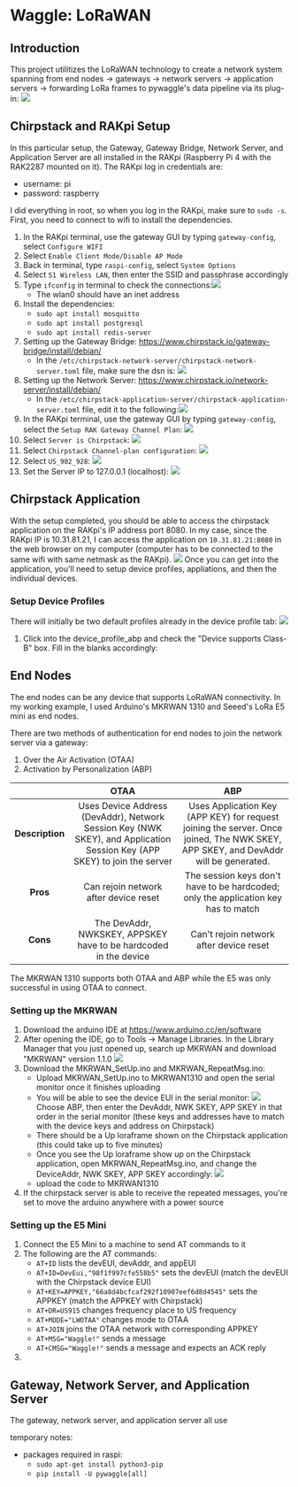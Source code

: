 # Waggle: LoRaWAN

## Introduction
This project utilitizes the LoRaWAN technology to create a network system spanning from end nodes -> gateways -> network servers -> application servers -> forwarding LoRa frames to pywaggle's data pipeline via its plug-in:
![](https://i.imgur.com/G7Nl5s3.png)


## Chirpstack and RAKpi Setup
In this particular setup, the Gateway, Gateway Bridge, Network Server, and Application Server are all installed in the RAKpi (Raspberry Pi 4 with the RAK2287 mounted on it). The RAKpi log in credentials are:
- username: pi
- password: raspberry

I did everything in root, so when you log in the RAKpi, make sure to `sudo -s`. First, you need to connect to wifi to install the dependencies.
1. In the RAKpi terminal, use the gateway GUI by typing `gateway-config`, select `Configure WIFI`
2. Select `Enable Client Mode/Disable AP Mode`
3. Back in terminal, type `raspi-config`, select `System Options`
4. Select `S1 Wireless LAN`, then enter the SSID and passphrase accordingly
5. Type `ifconfig` in terminal to check the connections:![](https://i.imgur.com/b0hc66G.png)
    - The wlan0 should have an inet address
6. Install the dependencies:
    - `sudo apt install mosquitto`
    - `sudo apt install postgresql`
    - `sudo apt install redis-server`
7. Setting up the Gateway Bridge: https://www.chirpstack.io/gateway-bridge/install/debian/
    - In the `/etc/chirpstack-network-server/chirpstack-network-server.toml` file, make sure the dsn is: ![](https://i.imgur.com/s4oqZup.png)
8. Setting up the Network Server: https://www.chirpstack.io/network-server/install/debian/
    - In the `/etc/chirpstack-application-server/chirpstack-application-server.toml` file, edit it to the following:![](https://i.imgur.com/QOdkatM.png)
9. In the RAKpi terminal, use the gateway GUI by typing `gateway-config`, select the `Setup RAK Gateway Channel Plan`: ![](https://i.imgur.com/b5Wo08l.png)
10. Select `Server is Chirpstack`: 
![](https://i.imgur.com/mEkliNH.png)
6. Select `Chirpstack Channel-plan configuration`: ![](https://i.imgur.com/pHCQYGr.png)
7. Select `US_902_928`:
![](https://i.imgur.com/bt8YxHp.png)
8. Set the Server IP to 127.0.0.1 (localhost):
![](https://i.imgur.com/nBtTQzp.png)


## Chirpstack Application
With the setup completed, you should be able to access the chirpstack application on the RAKpi's IP address port 8080. In my case, since the RAKpi IP is 10.31.81.21, I can access the application on `10.31.81.21:8080` in the web browser on my computer (computer has to be connected to the same wifi with same netmask as the RAKpi). ![](https://i.imgur.com/262bR3C.png)
Once you can get into the application, you'll need to setup device profiles, appliations, and then the individual devices.

### Setup Device Profiles
There will initially be two default profiles already in the device profile tab: ![](https://i.imgur.com/eVA7ey6.png)
1. Click into the device_profile_abp and check the "Device supports Class-B" box. Fill in the blanks accordingly:



## End Nodes
The end nodes can be any device that supports LoRaWAN connectivity. In my working example, I used Arduino's MKRWAN 1310 and Seeed's LoRa E5 mini as end nodes. 

There are two methods of authentication for end nodes to join the network server via a gateway:
1. Over the Air Activation (OTAA)
2. Activation by Personalization (ABP)

|                 |         OTAA           |           ABP           |
| :-------------: | :--------------------: | :----------------------:|
| **Description** | Uses Device Address (DevAddr), Network Session Key (NWK SKEY), and Application Session Key (APP SKEY) to join the server | Uses Application Key (APP KEY) for request joining the server. Once joined, The NWK SKEY, APP SKEY, and DevAddr will be generated.
| **Pros**        | Can rejoin network after device reset | The session keys don't have to be hardcoded; only the application key has to match |
| **Cons**        | The DevAddr, NWKSKEY, APPSKEY have to be hardcoded in the device | Can't rejoin network after device reset |

The MKRWAN 1310 supports both OTAA and ABP while the E5 was only successful in using OTAA to connect.

### Setting up the MKRWAN
1. Download the arduino IDE at https://www.arduino.cc/en/software
2. After opening the IDE, go to Tools -> Manage Libraries. In the Library Manager that you just opened up, search up MKRWAN and download "MKRWAN" version 1.1.0
![](https://i.imgur.com/FMEgPxP.png)
4. Download the MKRWAN_SetUp.ino and MKRWAN_RepeatMsg.ino:
    - Upload MKRWAN_SetUp.ino to MKRWAN1310 and open the serial monitor once it finishes uploading
    - You will be able to see the device EUI in the serial monitor: ![](https://i.imgur.com/Qe0KL7C.png) Choose ABP, then enter the DevAddr, NWK SKEY, APP SKEY in that order in the serial monitor (these keys and addresses have to match with the device keys and address on Chirpstack)
    - There should be a Up loraframe shown on the Chirpstack application (this could take up to five minutes)
    - Once you see the Up loraframe show up on the Chirpstack application, open MKRWAN_RepeatMsg.ino, and change the DeviceAddr, NWK SKEY, APP SKEY accordingly: ![](https://i.imgur.com/5EVVHrx.png)
    - upload the code to MKRWAN1310
5. If the chirpstack server is able to receive the repeated messages, you're set to move the arduino anywhere with a power source

### Setting up the E5 Mini
1. Connect the E5 Mini to a machine to send AT commands to it
2. The following are the AT commands:
    - `AT+ID` lists the devEUI, devAddr, and appEUI
    - `AT+ID=DevEui,"98f1f997cfe558b5"` sets the devEUI (match the devEUI with the Chirpstack device EUI)
    - `AT+KEY=APPKEY,"66a8d4bcfcaf292f10907eef6d8d4545"` sets the APPKEY (match the APPKEY with Chirpstack)
    - `AT+DR=US915` changes frequency place to US frequency
    - `AT+MODE="LWOTAA"` changes mode to OTAA
    - `AT+JOIN` joins the OTAA network with corresponding APPKEY
    - `AT+MSG="Waggle!"` sends a message
    - `AT+CMSG="Waggle!"` sends a message and expects an ACK reply
3. 


## Gateway, Network Server, and Application Server
The gateway, network server, and application server all use 

temporary notes:
- packages required in raspi:
    - `sudo apt-get install python3-pip`
    - `pip install -U pywaggle[all]`

